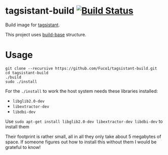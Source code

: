 # tagsistant-build [![Build Status](https://semaphoreci.com/api/v1/github-fuco1/tagsistant-build/branches/master/shields_badge.svg)](https://semaphoreci.com/github-fuco1/tagsistant-build)

Build image for [tagsistant](https://github.com/StrumentiResistenti/Tagsistant/).

This project uses [build-base](https://github.com/Fuco1/build-base) structure.

# Usage

``` shell
git clone --recursive https://github.com/Fuco1/tagsistant-build.git
cd tagsistant-build
./build
sudo ./install
```

For the `./install` to work the host system needs these libraries installed:

* `libglib2.0-dev`
* `libextractor-dev`
* `libdbi-dev`

Use `sudo apt-get install libglib2.0-dev libextractor-dev libdbi-dev` to install them

Their footprint is rather small, all in all they only take about 5 megabytes of space.  If someone figures out how to install this without them I would be grateful to know!
